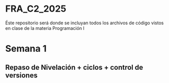 # FRA_C2_2025
Éste repositorio será donde se incluyan todos los archivos de código vistos en clase de la materia Programación I

# Semana 1
## Repaso de Nivelación + ciclos + control de versiones
